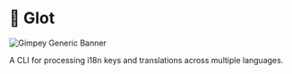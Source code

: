 # 📜 Glot

![Gimpey Generic Banner](https://cdn.gimpey.com/.github/gimpey-com-generic-banner.png)

A CLI for processing i18n keys and translations across multiple languages.
